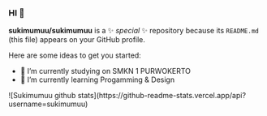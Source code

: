 ### HI 👋

**sukimumuu/sukimumuu** is a ✨ _special_ ✨ repository because its `README.md` (this file) appears on your GitHub profile.

Here are some ideas to get you started:

- 🔭 I’m currently studying on SMKN 1 PURWOKERTO
- 🌱 I’m currently learning Progamming & Design
<!--
- 👯 I’m looking to collaborate on ...
- 🤔 I’m looking for help with ...
- 💬 Ask me about ...
- 📫 How to reach me: ...
- 😄 Pronouns: ...
- ⚡ Fun fact: ...
--!>

![Sukimumuu github stats](https://github-readme-stats.vercel.app/api?username=sukimumuu)
